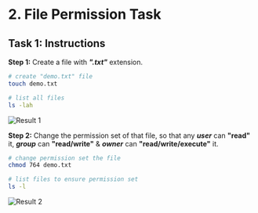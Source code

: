 # 2. File Permission Task

## Task 1: Instructions

**Step 1:** Create a file with ***".txt"*** extension.

```bash
# create "demo.txt" file
touch demo.txt

# list all files
ls -lah
```

![Result 1]()

**Step 2:** Change the permission set of that file, so that any ***user*** can **"read"** it, ***group*** can **"read/write"** & ***owner*** can **"read/write/execute"** it.

```bash
# change permission set the file
chmod 764 demo.txt

# list files to ensure permission set
ls -l
```

![Result 2]()
